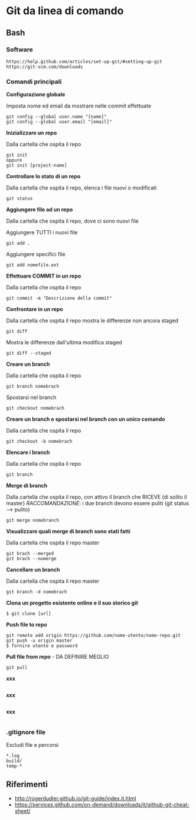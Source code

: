 # Git da linea di comando
## Bash
### Software
```
https://help.github.com/articles/set-up-git/#setting-up-git
https://git-scm.com/downloads
```
### Comandi principali
**Configurazione globale**

Imposta nome ed email da mostrare nelle commit effettuate
```
git config --global user.name "[name]"
git config --global user.email "[email]"
```

**Inizializzare un repo**

Dalla cartella che ospita il repo
```
git init
oppure
git init [project-name]
```
**Controllare lo stato di un repo**

Dalla cartella che ospita il repo, elenca i file nuovi o modificati
```
git status
```
**Aggiungere file ad un repo**

Dalla cartella che ospita il repo, dove ci sono nuovi file

Aggiungere TUTTI i nuovi file
```
git add .
```

Aggiungere specifici file
```
git add nomefile.ext
```

**Effettuare COMMIT in un repo**

Dalla cartella che ospita il repo
```
git commit -m "Descrizione della commit"
```

**Confrontare in un repo**

Dalla cartella che ospita il repo mostra le differenze non ancora staged
```
git diff
```

Mostra le differenze dall'ultima modifica staged
```
git diff --staged
```


**Creare un branch**

Dalla cartella che ospita il repo
```
git branch nomebrach
```

Spostarsi nel branch
```
git checkout nomebrach
```

**Creare un branch e spostarsi nel branch con un unico comando**

Dalla cartella che ospita il repo

```
git checkout -b nomebrach
```

**Elencare i branch**

Dalla cartella che ospita il repo
```
git branch
```

**Merge di branch**

Dalla cartella che ospita il repo, con attivo il branch che RICEVE (di solito il master)
*RACCOMANDAZIONE*: i due branch devono essere puliti (git status --> pulito)
```
git merge nomebranch
```

**Visualizzare quali merge di branch sono stati fatti**

Dalla cartella che ospita il repo master
```
git brach --merged
git brach --nomerge
```

**Cancellare un branch**

Dalla cartella che ospita il repo master

```
git branch -d nomebrach
```

**Clona un progetto esistente online e il suo storico git**

```
$ git clone [url]
```

**Push file to repo**

```
git remote add origin https://github.com/nome-utente/nome-repo.git
git push -u origin master
$ fornire utente e password
```

**Pull file from repo** - DA DEFINIRE MEGLIO
```
git pull
```

**xxx**
```
```

**xxx**
```
```
**xxx**
```
```

### .gitignore file
Escludi file e percorsi 
```
*.log
build/
temp-*
```

## Riferimenti
- http://rogerdudler.github.io/git-guide/index.it.html
- https://services.github.com/on-demand/downloads/it/github-git-cheat-sheet/
